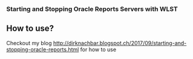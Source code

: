 ### Starting and Stopping Oracle Reports Servers with WLST

## How to use?

Checkout my blog http://dirknachbar.blogspot.ch/2017/09/starting-and-stopping-oracle-reports.html for how to use

